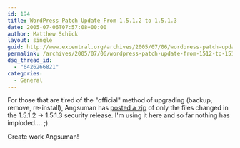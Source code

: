```yaml
---
id: 194
title: WordPress Patch Update From 1.5.1.2 to 1.5.1.3
date: 2005-07-06T07:57:08+00:00
author: Matthew Schick
layout: single
guid: http://www.excentral.org/archives/2005/07/06/wordpress-patch-update-from-1512-to-1513/
permalink: /archives/2005/07/06/wordpress-patch-update-from-1512-to-1513
dsq_thread_id:
  - "6426266821"
categories:
  - General
---
```

For those that are tired of the "official" method of upgrading (backup, remove, re-install), Angsuman has <a href="http://blog.taragana.com/index.php/archive/wordpress-patch-upgrade-from-1512-to-1512-made-available/">posted a zip</a> of only the files changed in the 1.5.1.2 -> 1.5.1.3 security release.  I'm using it here and so far nothing has imploded.... ;)

Greate work Angsuman!


